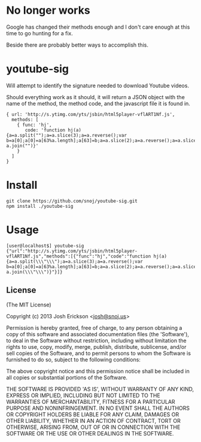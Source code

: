 # No longer works

Google has changed their methods enough and I don't care enough at this time to go hunting for a fix.

Beside there are probably better ways to accomplish this.

# youtube-sig

  Will attempt to identify the signature needed to download Youtube videos.
  
  Should everything work as it should, it will return a JSON object with the name 
  of the method, the method code, and the javascript file it is found in.
  
```
{ url: 'http://s.ytimg.com/yts/jsbin/html5player-vflART1Nf.js',
  methods: [
    { func: 'hj',
       code: 'function hj(a){a=a.split("");a=a.slice(3);a=a.reverse();var b=a[0];a[0]=a[63%a.length];a[63]=b;a=a.slice(2);a=a.reverse();a=a.slice(1);return a.join("")}'
    }
  ]
}
```

# Install
```
git clone https://github.com/snoj/youtube-sig.git
npm install ./youtube-sig
```

# Usage

```
[user@localhost$] youtube-sig
{"url":"http://s.ytimg.com/yts/jsbin/html5player-vflART1Nf.js","methods":[{"func":"hj","code":"function hj(a){a=a.split(\\\"\\\");a=a.slice(3);a=a.reverse();var b=a[0];a[0]=a[63%a.length];a[63]=b;a=a.slice(2);a=a.reverse();a=a.slice(1);return a.join(\\\"\\\")}"}]}
```

## License 

(The MIT License)

Copyright (c) 2013 Josh Erickson &lt;josh@snoj.us&gt;

Permission is hereby granted, free of charge, to any person obtaining
a copy of this software and associated documentation files (the
'Software'), to deal in the Software without restriction, including
without limitation the rights to use, copy, modify, merge, publish,
distribute, sublicense, and/or sell copies of the Software, and to
permit persons to whom the Software is furnished to do so, subject to
the following conditions:

The above copyright notice and this permission notice shall be
included in all copies or substantial portions of the Software.

THE SOFTWARE IS PROVIDED 'AS IS', WITHOUT WARRANTY OF ANY KIND,
EXPRESS OR IMPLIED, INCLUDING BUT NOT LIMITED TO THE WARRANTIES OF
MERCHANTABILITY, FITNESS FOR A PARTICULAR PURPOSE AND NONINFRINGEMENT.
IN NO EVENT SHALL THE AUTHORS OR COPYRIGHT HOLDERS BE LIABLE FOR ANY
CLAIM, DAMAGES OR OTHER LIABILITY, WHETHER IN AN ACTION OF CONTRACT,
TORT OR OTHERWISE, ARISING FROM, OUT OF OR IN CONNECTION WITH THE
SOFTWARE OR THE USE OR OTHER DEALINGS IN THE SOFTWARE.
